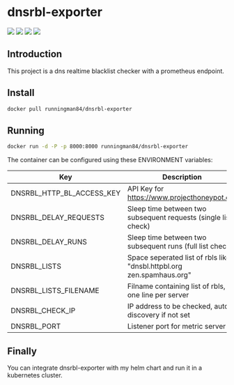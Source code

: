 dnsrbl-exporter
============

[![](https://images.microbadger.com/badges/version/runningman84/dnsrbl-exporter.svg)](https://hub.docker.com/r/runningman84/dnsrbl-exporter "Click to view the image on Docker Hub")
[![](https://images.microbadger.com/badges/image/runningman84/dnsrbl-exporter.svg)](https://hub.docker.com/r/runningman84/dnsrbl-exporter "Click to view the image on Docker Hub")
[![](https://img.shields.io/docker/stars/runningman84/dnsrbl-exporter.svg)](https://hub.docker.com/r/runningman84/dnsrbl-exporter "Click to view the image on Docker Hub")
[![](https://img.shields.io/docker/pulls/runningman84/dnsrbl-exporter.svg)](https://hub.docker.com/r/runningman84/dnsrbl-exporter "Click to view the image on Docker Hub")

Introduction
----
This project is a dns realtime blacklist checker with a prometheus endpoint.

Install
----

```sh
docker pull runningman84/dnsrbl-exporter
```

Running
----

```sh
docker run -d -P -p 8000:8000 runningman84/dnsrbl-exporter
```

The container can be configured using these ENVIRONMENT variables:

Key | Description | Default
------------ | ------------- | -------------
DNSRBL_HTTP_BL_ACCESS_KEY | API Key for https://www.projecthoneypot.org | None
DNSRBL_DELAY_REQUESTS | Sleep time between two subsequent requests (single list check) | 1
DNSRBL_DELAY_RUNS | Sleep time between two subsequent runs (full list check) | 60
DNSRBL_LISTS | Space seperated list of rbls like "dnsbl.httpbl.org zen.spamhaus.org" | None
DNSRBL_LISTS_FILENAME | Filname containing list of rbls, one line per server | lists.txt
DNSRBL_CHECK_IP | IP address to be checked, auto discovery if not set | None
DNSRBL_PORT | Listener port for metric server | 8000

Finally
----
You can integrate dnsrbl-exporter with my helm chart and run it in a kubernetes cluster.

